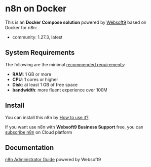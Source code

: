 # n8n on Docker  

This is an **Docker Compose solution** powered by [Websoft9](https://www.websoft9.com) based on Docker for n8n:


 - community:  1.27.3, latest


## System Requirements

The following are the minimal [recommended requirements](https://docs.n8n.io/hosting/installation/docker/):

* **RAM**: 1 GB or more
* **CPU**: 1 cores or higher
* **Disk**: at least 1 GB of free space
* **bandwidth**: more fluent experience over 100M  

## Install

You can install this n8n by [How to use it?](https://github.com/Websoft9/docker-library#how-to-use-it).   

If you want use n8n with **Websoft9 Business Support** free, you can [subscribe n8n](https://www.websoft9.com/apps) on Cloud platform

## Documentation

[n8n Administrator Guide](https://support.websoft9.com/docs/n8n) powered by Websoft9